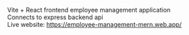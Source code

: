Vite + React frontend employee management application   
Connects to express backend api  
Live website: https://employee-management-mern.web.app/
